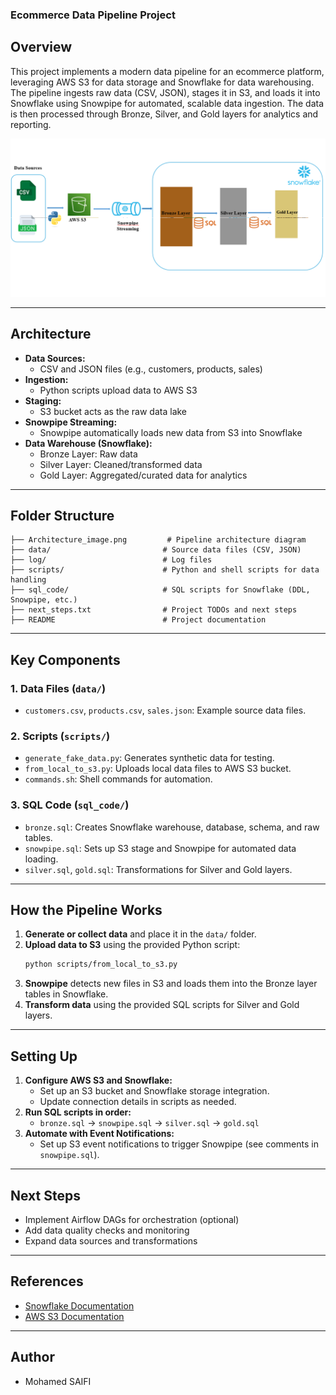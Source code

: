 ### Ecommerce Data Pipeline Project

## Overview
This project implements a modern data pipeline for an ecommerce platform, leveraging AWS S3 for data storage and Snowflake for data warehousing. The pipeline ingests raw data (CSV, JSON), stages it in S3, and loads it into Snowflake using Snowpipe for automated, scalable data ingestion. The data is then processed through Bronze, Silver, and Gold layers for analytics and reporting.

![Architecture Diagram](Architecture_image.png)

---

## Architecture
- **Data Sources:**
  - CSV and JSON files (e.g., customers, products, sales)
- **Ingestion:**
  - Python scripts upload data to AWS S3
- **Staging:**
  - S3 bucket acts as the raw data lake
- **Snowpipe Streaming:**
  - Snowpipe automatically loads new data from S3 into Snowflake
- **Data Warehouse (Snowflake):**
  - Bronze Layer: Raw data
  - Silver Layer: Cleaned/transformed data
  - Gold Layer: Aggregated/curated data for analytics

---

## Folder Structure
```
├── Architecture_image.png         # Pipeline architecture diagram
├── data/                         # Source data files (CSV, JSON)
├── log/                          # Log files
├── scripts/                      # Python and shell scripts for data handling
├── sql_code/                     # SQL scripts for Snowflake (DDL, Snowpipe, etc.)
├── next_steps.txt                # Project TODOs and next steps
├── README                        # Project documentation
```

---

## Key Components

### 1. Data Files (`data/`)
- `customers.csv`, `products.csv`, `sales.json`: Example source data files.

### 2. Scripts (`scripts/`)
- `generate_fake_data.py`: Generates synthetic data for testing.
- `from_local_to_s3.py`: Uploads local data files to AWS S3 bucket.
- `commands.sh`: Shell commands for automation.

### 3. SQL Code (`sql_code/`)
- `bronze.sql`: Creates Snowflake warehouse, database, schema, and raw tables.
- `snowpipe.sql`: Sets up S3 stage and Snowpipe for automated data loading.
- `silver.sql`, `gold.sql`: Transformations for Silver and Gold layers.

---

## How the Pipeline Works
1. **Generate or collect data** and place it in the `data/` folder.
2. **Upload data to S3** using the provided Python script:
   ```bash
   python scripts/from_local_to_s3.py
   ```
3. **Snowpipe** detects new files in S3 and loads them into the Bronze layer tables in Snowflake.
4. **Transform data** using the provided SQL scripts for Silver and Gold layers.

---

## Setting Up
1. **Configure AWS S3 and Snowflake:**
   - Set up an S3 bucket and Snowflake storage integration.
   - Update connection details in scripts as needed.
2. **Run SQL scripts in order:**
   - `bronze.sql` → `snowpipe.sql` → `silver.sql` → `gold.sql`
3. **Automate with Event Notifications:**
   - Set up S3 event notifications to trigger Snowpipe (see comments in `snowpipe.sql`).

---

## Next Steps
- Implement Airflow DAGs for orchestration (optional)
- Add data quality checks and monitoring
- Expand data sources and transformations

---

## References
- [Snowflake Documentation](https://docs.snowflake.com/)
- [AWS S3 Documentation](https://docs.aws.amazon.com/s3/)

---

## Author
- Mohamed SAIFI
